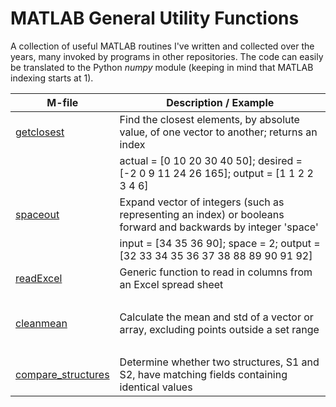 # MATLAB General Utility Functions
A collection of useful MATLAB routines I've written and collected over the years, many invoked by programs in other repositories. The code can easily be translated to the Python _numpy_ module (keeping in mind that MATLAB indexing starts at 1).

M-file | Description / Example
------ | -----------
[getclosest](getclosest.m) | Find the closest elements, by absolute value, of one vector to another; returns an index
&nbsp; | actual = [0 10 20 30 40 50]; desired = [-2 0 9 11 24 26 165]; output = [1 1 2 2 3 4 6]
[spaceout](spaceout.m) | Expand vector of integers (such as representing an index) or booleans forward and backwards by integer 'space'
&nbsp; | input = [34 35 36 90]; space = 2; output = [32 33 34 35 36 37 38 88 89 90 91 92]
[readExcel](readExcel.m) | Generic function to read in columns from an Excel spread sheet
&nbsp; | 
[cleanmean](cleanmean.m) | Calculate the mean and std of a vector or array, excluding points outside a set range
&nbsp; |
[compare_structures](compare_structures.m) | Determine whether two structures, S1 and S2, have matching fields containing identical values


